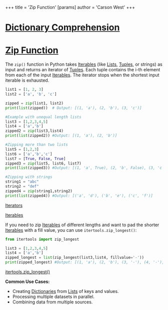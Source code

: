 +++
 title = 'Zip Function'
[params]
	author = 'Carson West'
+++
# [Dictionary Comprehension](./../dictionary-comprehension/)
# [Zip Function](./../zip-function/) 
The `zip()` function in Python takes [Iterables](./../iterables/) (like [Lists](./../lists/), [Tuples](./../tuples/), or strings) as input and returns an iterator of [Tuples](./../tuples/).  Each tuple contains the i-th element from each of the input [Iterables](./../iterables/).  The iterator stops when the shortest input iterable is exhausted.

```python
list1 = [1, 2, 3]
list2 = ['a', 'b', 'c']

zipped = zip(list1, list2)
print(list(zipped))  # Output: [(1, 'a'), (2, 'b'), (3, 'c')]

#Example with unequal length lists
list3 = [1,2,3,4,5]
list4 = ['a','b']
zipped2 = zip(list3,list4)
print(list(zipped2)) #Output: [(1, 'a'), (2, 'b')]

#Zipping more than two lists
list5 = [1,2,3]
list6 = ['a','b','c']
list7 = [True, False, True]
zipped3 = zip(list5, list6, list7)
print(list(zipped3)) #Output: [(1, 'a', True), (2, 'b', False), (3, 'c', True)]

#Zipping with strings
string1 = "abc"
string2 = "def"
zipped4 = zip(string1,string2)
print(list(zipped4)) #Output: [('a', 'd'), ('b', 'e'), ('c', 'f')]
```

[Iterators](./../iterators/)

[Iterables](./../iterables/)


If you need to zip [Iterables](./../iterables/) of different lengths and want to pad the shorter [Iterables](./../iterables/) with a fill value, you can use `itertools.zip_longest()`:

```python
from itertools import zip_longest

list3 = [1,2,3,4,5]
list4 = ['a','b']
zipped_longest = list(zip_longest(list3,list4, fillvalue='-'))
print(zipped_longest) #Output: [(1, 'a'), (2, 'b'), (3, '-'), (4, '-'), (5, '-')]
```

[itertools.zip_longest()](./../itertools.zip_longest()/)

**Common Use Cases:**

* Creating [Dictionaries](./../dictionaries/) from [Lists](./../lists/) of keys and values.
* Processing multiple datasets in parallel.
* Combining data from multiple sources.


